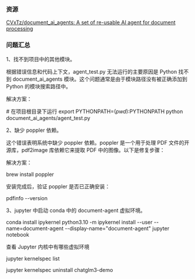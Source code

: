 ### 资源

[CVxTz/document\_ai\_agents: A set of re-usable AI agent for document processing](https://github.com/CVxTz/document_ai_agents?tab=readme-ov-file)

### 问题汇总

1、找不到项目中的其他模块。

根据错误信息和代码上下文，agent_test.py 无法运行的主要原因是 Python 找不到 document_ai_agents 模块。这个问题通常是由于模块路径没有被正确添加到 Python 的模块搜索路径中。

解决方案：

\# 在项目根目录下运行
export PYTHONPATH=$(pwd):$PYTHONPATH
python document_ai_agents/agent_test.py

2、缺少 poppler 依赖。

这个错误表明系统中缺少 poppler 依赖。poppler 是一个用于处理 PDF 文件的开源库，pdf2image 库依赖它来提取 PDF 中的图像。以下是修复步骤：

解决方案：

brew install poppler

安装完成后，验证 poppler 是否已正确安装：

pdfinfo --version

3、jupyter 中启动 conda 中的 document-agent 虚拟环境。

conda install ipykernel
python3.10 -m ipykernel install --user --name=document-agent --display-name="document-agent"
jupyter notebook

查看 Jupyter 内核中有哪些虚拟环境

jupyter kernelspec list

jupyter kernelspec uninstall chatglm3-demo